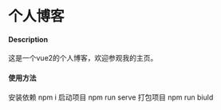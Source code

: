 # 个人博客

#### Description
这是一个vue2的个人博客，欢迎参观我的主页。

#### 使用方法
安装依赖 npm i
启动项目 npm run serve
打包项目 npm run biuld
